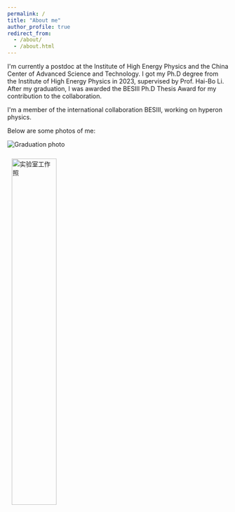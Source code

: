 ```yaml
---
permalink: /
title: "About me"
author_profile: true
redirect_from: 
  - /about/
  - /about.html
---
```


I'm currently a postdoc at the Institute of High Energy Physics and the China Center of Advanced Science and Technology. I got my Ph.D degree from the Institute of High Energy Physics in 2023, supervised by Prof. Hai-Bo Li. After my graduation, I was awarded the BESIII Ph.D Thesis Award for my contribution to the collaboration.

I'm a member of the international collaboration BESIII, working on hyperon physics.

Below are some photos of me:


![Graduation photo](https://github.com/shenhfhep/Hong-Fei_Shen.github.io/blob/master/images/withHaibo.jpg)
<!-- Markdown 写法 -->

<!-- HTML 精细控制 -->
<img src="{{ 'https://github.com/shenhfhep/Hong-Fei_Shen.github.io/blob/master/images/withHaibo' | relative_url }}" 
     alt="实验室工作照" 
     style="width: 45%; margin: 10px;">
